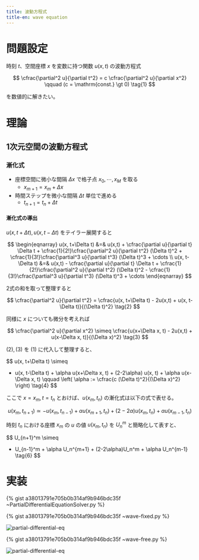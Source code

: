 ```yaml
---
title: 波動方程式
title-en: wave equation
---
```

# 問題設定

時刻 $t$、空間座標 $x$ を変数に持つ関数 $u(x,t)$ の波動方程式

$$
\cfrac{\partial^2 u}{\partial t^2} = c \cfrac{\partial^2 u}{\partial x^2}
\qquad (c = \mathrm{const.} \gt 0)
\tag{1}
$$

を数値的に解きたい。


# 理論

## 1次元空間の波動方程式

### 漸化式

- 座標空間に微小な間隔 $\Delta x$ で格子点 $x_0, \cdots, x_M$ を取る
    - $x_{m+1} = x_m + \Delta x$
- 時間ステップを微小な間隔 $\Delta t$ 単位で進める
    - $t_{n+1} = t_n + \Delta t$

#### 漸化式の導出

$u(x, t+\Delta t), u(x, t-\Delta t)$ をテイラー展開すると

$$
\begin{eqnarray}
    u(x, t+\Delta t) &=&
    u(x,t) + \cfrac{\partial u}{\partial t} \Delta t
    + \cfrac{1}{2!}\cfrac{\partial^2 u}{\partial t^2} (\Delta t)^2
    + \cfrac{1}{3!}\cfrac{\partial^3 u}{\partial t^3} (\Delta t)^3
    + \cdots
    \\
    u(x, t-\Delta t) &=& u(x,t) - \cfrac{\partial u}{\partial t} \Delta t
    + \cfrac{1}{2!}\cfrac{\partial^2 u}{\partial t^2} (\Delta t)^2
    - \cfrac{1}{3!}\cfrac{\partial^3 u}{\partial t^3} (\Delta t)^3
    + \cdots
\end{eqnarray}
$$

2式の和を取って整理すると

$$
\cfrac{\partial^2 u}{\partial t^2} = \cfrac{u(x, t+\Delta t) - 2u(x,t) + u(x, t-\Delta t)}{(\Delta t)^2}
\tag{2}
$$

同様に $x$ についても微分を考えれば

$$
\cfrac{\partial^2 u}{\partial x^2}
\simeq
\cfrac{u(x+\Delta x, t) - 2u(x,t) + u(x-\Delta x, t)}{(\Delta x)^2}
\tag{3}
$$

$(2),(3)$ を $(1)$ に代入して整理すると、

$$
u(x, t+\Delta t)
\simeq
- u(x, t-\Delta t) +
\alpha u(x+\Delta x, t) +
(2-2\alpha) u(x, t) +
\alpha u(x-\Delta x, t)
\qquad \left( \alpha := \cfrac{c (\Delta t)^2}{(\Delta x)^2} \right)
\tag{4}
$$

ここで $x=x_m,\,t=t_n$ とおけば、$u(x_m, t_n)$ の漸化式は以下の式で表せる。

$$
u(x_m, t_{n+1})
\simeq
-u(x_m, t_{n-1}) +
\alpha u(x_{m+1},t_n) +
(2-2\alpha) u(x_m,t_n) +
\alpha u(x_{m-1},t_n)
\tag{5}
$$

時刻 $t_n$ における座標 $x_m$ の $u$ の値 $u(x_m, t_n)$ を $U_n^m$ と簡略化して表すと、

$$
U_{n+1}^m
\simeq
- U_{n-1}^m +
\alpha U_n^{m+1} +
(2-2\alpha)U_n^m +
\alpha U_n^{m-1}
\tag{6}
$$


# 実装

{% gist a38013791e705b0b314af9b946bdc35f ~PartialDifferentialEquationSolver.py %}

{% gist a38013791e705b0b314af9b946bdc35f ~wave-fixed.py %}

![partial-differential-eq](https://gist.github.com/assets/13412823/fbcdcf63-223b-489f-b7e3-7b93f98ae547)

{% gist a38013791e705b0b314af9b946bdc35f ~wave-free.py %}

![partial-differential-eq](https://gist.github.com/assets/13412823/6bac4e92-b17c-4a88-872d-bb23185a54d6)

